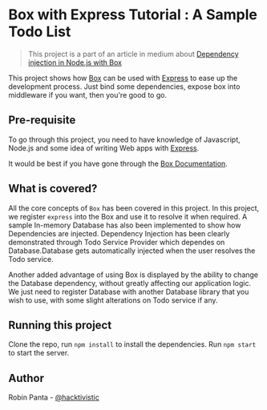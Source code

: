 # Box with Express Tutorial : A Sample Todo List
> This project is a part of an article in medium about [Dependency injection in Node.js with Box](https://medium.com/@hacktivistic/dependency-injection-made-easy-for-node-js-with-box-3b2f58f7ecf8)

This project shows how [Box](https://github.com/halukajs/box) can be used with [Express](https://github.com/expressjs/express) to ease up the development process. Just bind some dependencies, expose box into middleware if you want, then you're good to go.

## Pre-requisite

To go through this project, you need to have knowledge of Javascript, Node.js and some idea of writing Web apps with [Express](https://github.com/expressjs/express).

It would be best if you have gone through the [Box Documentation](https://haluka.dev/box/docs/getting-started).

## What is covered?

All the core concepts of `Box` has been covered in this project. In this project, we register `express` into the Box and use it to resolve it when required. A sample In-memory Database has also been implemented to show how Dependencies are injected. Dependency Injection has been clearly demonstrated through Todo Service Provider which dependes on Database.Database gets automatically injected when the user resolves the Todo service.

Another added advantage of using Box is displayed by the ability to change the Database dependency, without greatly affecting our application logic. We just need to register Database with another Database library that you wish to use, with some slight alterations on Todo service if any.

## Running this project

Clone the repo, run `npm install` to install the dependencies.
Run `npm start` to start the server.

## Author

 Robin Panta - [@hacktivistic](https://github.com/hacktivistic)
